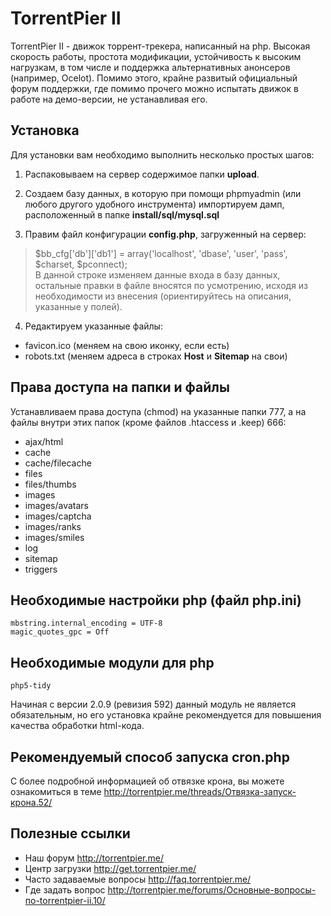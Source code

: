 TorrentPier II
======================

TorrentPier II - движок торрент-трекера, написанный на php. Высокая скорость работы, простота модификации, устойчивость к высоким нагрузкам, в том числе и поддержка альтернативных анонсеров (например, Ocelot). Помимо этого, крайне развитый официальный форум поддержки, где помимо прочего можно испытать движок в работе на демо-версии, не устанавливая его.

## Установка

Для установки вам необходимо выполнить несколько простых шагов:

1. Распаковываем на сервер содержимое папки **upload**.

2. Создаем базу данных, в которую при помощи phpmyadmin (или любого другого удобного инструмента) импортируем дамп, расположенный в папке **install/sql/mysql.sql**
3. Правим файл конфигурации **config.php**, загруженный на сервер:
> $bb_cfg['db']['db1'] = array('localhost', 'dbase', 'user', 'pass', $charset, $pconnect);    
> В данной строке изменяем данные входа в базу данных, остальные правки в файле вносятся по усмотрению, исходя из необходимости из внесения (ориентируйтесь на описания, указанные у полей).

4. Редактируем указанные файлы:
 + favicon.ico (меняем на свою иконку, если есть)  
 + robots.txt (меняем адреса в строках **Host** и **Sitemap** на свои)

## Права доступа на папки и файлы

Устанавливаем права доступа (chmod) на указанные папки 777, а на файлы внутри этих папок (кроме файлов .htaccess и .keep) 666:
- ajax/html
- cache
- cache/filecache
- files
- files/thumbs
- images
- images/avatars
- images/captcha
- images/ranks
- images/smiles
- log
- sitemap
- triggers

## Необходимые настройки php (файл php.ini)

    mbstring.internal_encoding = UTF-8
    magic_quotes_gpc = Off

## Необходимые модули для php

    php5-tidy

Начиная с версии 2.0.9 (ревизия 592) данный модуль не является обязательным, но его установка крайне рекомендуется для повышения качества обработки html-кода.

## Рекомендуемый способ запуска cron.php

С более подробной информацией об отвязке крона, вы можете ознакомиться в теме http://torrentpier.me/threads/Отвязка-запуск-крона.52/

## Полезные ссылки

+ Наш форум http://torrentpier.me/
+ Центр загрузки http://get.torrentpier.me/
+ Часто задаваемые вопросы http://faq.torrentpier.me/
+ Где задать вопрос http://torrentpier.me/forums/Основные-вопросы-по-torrentpier-ii.10/
